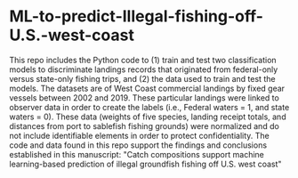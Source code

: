 # ML-to-predict-Illegal-fishing-off-U.S.-west-coast
This repo includes the Python code to (1) train and test two classification models to discriminate landings records that originated from federal-only versus state-only fishing trips, and (2) the data used to train and test the models. The datasets are of West Coast commercial landings by fixed gear vessels between 2002 and 2019. These particular landings were linked to observer data in order to create the labels (i.e., Federal waters = 1, and state waters = 0). These data (weights of five species, landing receipt totals, and distances from port to sablefish fishing grounds) were normalized and do not include identifiable elements in order to protect confidentiality. The code and data found in this repo support the findings and conclusions established in this manuscript: "Catch compositions support machine learning-based prediction of illegal groundfish fishing off U.S. west coast"
